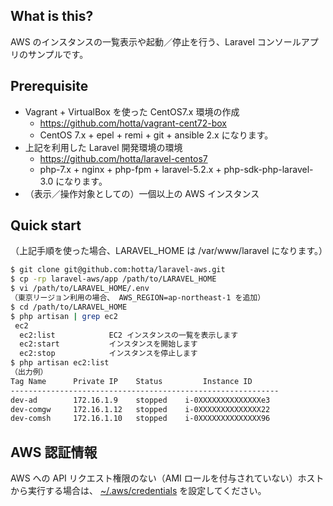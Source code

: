 ## What is this?

AWS のインスタンスの一覧表示や起動／停止を行う、Laravel コンソールアプリのサンプルです。

## Prerequisite

- Vagrant + VirtualBox を使った CentOS7.x 環境の作成
  - https://github.com/hotta/vagrant-cent72-box
  - CentOS 7.x + epel + remi + git + ansible 2.x になります。
- 上記を利用した Laravel 開発環境の環境
  - https://github.com/hotta/laravel-centos7
  - php-7.x + nginx + php-fpm + laravel-5.2.x + php-sdk-php-laravel-3.0 になります。
- （表示／操作対象としての）一個以上の AWS インスタンス

## Quick start

（上記手順を使った場合、LARAVEL_HOME は /var/www/laravel になります。）

```bash
$ git clone git@github.com:hotta/laravel-aws.git
$ cp -rp laravel-aws/app /path/to/LARAVEL_HOME
$ vi /path/to/LARAVEL_HOME/.env
（東京リージョン利用の場合、 AWS_REGION=ap-northeast-1 を追加）
$ cd /path/to/LARAVEL_HOME
$ php artisan | grep ec2
 ec2
  ec2:list            EC2 インスタンスの一覧を表示します
  ec2:start           インスタンスを開始します
  ec2:stop            インスタンスを停止します
$ php artisan ec2:list
（出力例）
Tag Name      Private IP    Status         Instance ID
------------------------------------------------------------
dev-ad        172.16.1.9    stopped    i-0XXXXXXXXXXXXXXe3
dev-comgw     172.16.1.12   stopped    i-0XXXXXXXXXXXXXX22
dev-comsh     172.16.1.10   stopped    i-0XXXXXXXXXXXXXX96

```

## AWS 認証情報

AWS への API リクエスト権限のない（AMI ロールを付与されていない）ホストから実行する場合は、 [~/.aws/credentials](http://docs.aws.amazon.com/aws-sdk-php/v3/guide/guide/credentials.html#credential-profiles) を設定してください。

